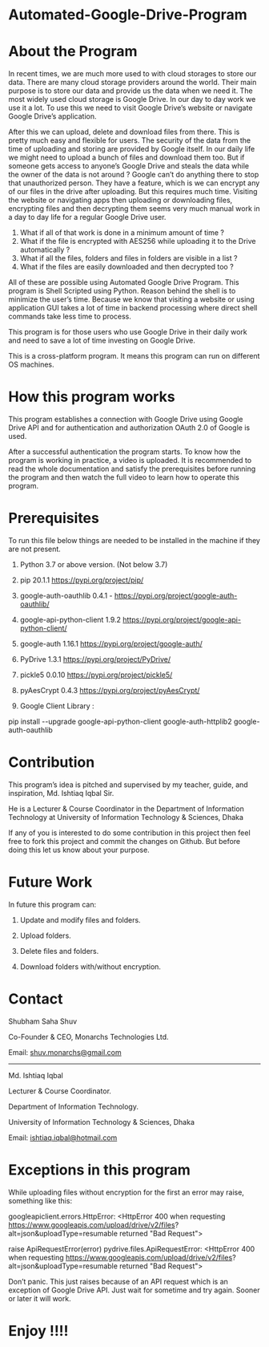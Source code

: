 # Automated-Google-Drive-Program

# About the Program

In recent times, we are much more used to with cloud storages to store our data. There are many cloud storage providers around the world. Their main purpose is to store our data and provide us the data when we need it. 
The most widely used cloud storage is Google Drive. In our day to day work we use it a lot. To use this we need to visit Google Drive’s website or navigate Google Drive’s application.

After this we can upload, delete and download files from there. This is pretty much easy and flexible for users. The security of the data from the time of uploading and storing are provided by Google itself. In our daily life we might need to upload a bunch of files and download them too.
But if someone gets access to anyone’s Google Drive and steals the data while the owner of the data is not around ? Google can’t do anything there to stop that unauthorized person. 
They have a feature, which is we can encrypt any of our files in the drive after uploading. But this requires much time. Visiting the website or navigating apps then uploading or downloading files, encrypting files and then decrypting them seems very much manual work in a day to day life for a regular Google Drive user.

1. What if all of that work is done in a minimum amount of time ?
2. What if the file is encrypted with AES256 while uploading it to the Drive automatically ?
3. What if all the files, folders and files in folders are visible in a list ?
4. What if the files are easily downloaded and then decrypted too ?

All of these are possible using Automated Google Drive Program. This program is Shell Scripted using Python.
Reason behind the shell is to minimize the user’s time. Because we know that visiting a website or using application GUI takes a lot of time in backend processing where direct shell commands take less time to process.

This program is for those users who use Google Drive in their daily work and need to save a lot of time investing on Google Drive.

This is a cross-platform program. It means this program can run on different OS machines.

# How this program works

This program establishes a connection with Google Drive using Google Drive API and for authentication and authorization OAuth 2.0 of Google is used.

After a successful authentication the program starts. To know how the program is working in practice, a video is uploaded. It is recommended to read the whole documentation and satisfy the prerequisites before running the program and then watch the full video to learn how to operate this program.


# Prerequisites

To run this file below things are needed to be installed in the machine if they are not present.

1. Python 3.7 or above version. (Not below 3.7)

2. pip 20.1.1 https://pypi.org/project/pip/

3. google-auth-oauthlib 0.4.1 - https://pypi.org/project/google-auth-oauthlib/

4. google-api-python-client 1.9.2 https://pypi.org/project/google-api-python-client/

5. google-auth 1.16.1 https://pypi.org/project/google-auth/

6. PyDrive 1.3.1 https://pypi.org/project/PyDrive/

7. pickle5 0.0.10 https://pypi.org/project/pickle5/

8. pyAesCrypt 0.4.3 https://pypi.org/project/pyAesCrypt/

9. Google Client Library :

pip install --upgrade google-api-python-client google-auth-httplib2 google-auth-oauthlib

# Contribution

This program’s idea is pitched and supervised by my teacher, guide, and inspiration, 
Md. Ishtiaq Iqbal Sir. 

He is a Lecturer & Course Coordinator in the Department of Information Technology at University of Information Technology & Sciences, Dhaka

If any of you is interested to do some contribution in this project then feel free to fork this project and commit the changes on Github. But before doing this let us know about your purpose.

# Future Work

In future this program can:

1. Update and modify files and folders.

2. Upload folders.

3. Delete files and folders.

4. Download folders with/without encryption.



# Contact

Shubham Saha Shuv

Co-Founder & CEO, Monarchs Technologies Ltd.

Email: shuv.monarchs@gmail.com

------------------------------------------------------------------------------

Md. Ishtiaq Iqbal 

Lecturer & Course Coordinator.

Department of Information Technology.

University of Information Technology & Sciences, Dhaka

Email: ishtiaq.iqbal@hotmail.com


# Exceptions in this program

While uploading files without encryption for the first an error may raise, something like this:

googleapiclient.errors.HttpError: <HttpError 400 when requesting 
https://www.googleapis.com/upload/drive/v2/files?
alt=json&uploadType=resumable returned "Bad Request">


raise ApiRequestError(error)
pydrive.files.ApiRequestError: <HttpError 400 when requesting 
https://www.googleapis.com/upload/drive/v2/files?
alt=json&uploadType=resumable returned "Bad Request">


Don’t panic. This just raises because of an API request which is an exception of Google Drive API. Just wait for sometime and try again. Sooner or later it will work.


# Enjoy !!!!
